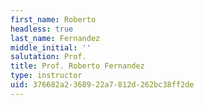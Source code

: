 ```yaml
---
first_name: Roberto
headless: true
last_name: Fernandez
middle_initial: ''
salutation: Prof.
title: Prof. Roberto Fernandez
type: instructor
uid: 376682a2-3689-22a7-812d-262bc38ff2de
---
```

